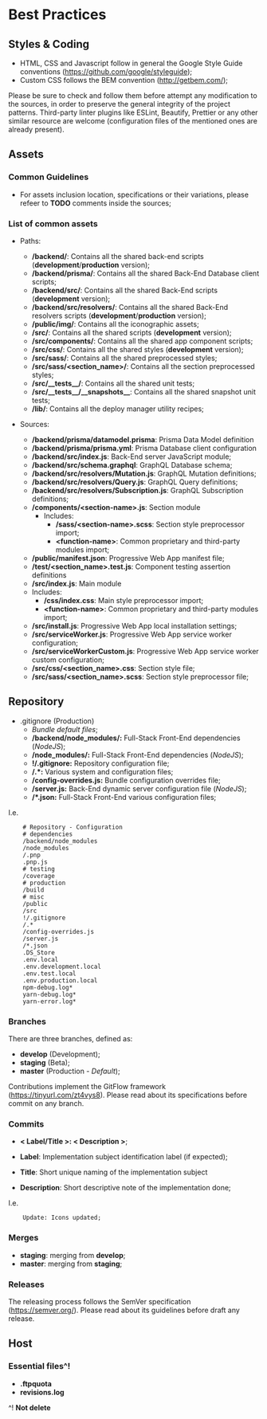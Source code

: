 # Best Practices

## Styles & Coding

- HTML, CSS and Javascript follow in general the Google Style Guide conventions (https://github.com/google/styleguide);
- Custom CSS follows the BEM convention (http://getbem.com/);

Please be sure to check and follow them before attempt any modification to the sources, in order to preserve the general integrity of the project patterns.
Third-party linter plugins like ESLint, Beautify, Prettier or any other similar resource are welcome (configuration files of the mentioned ones are already present).


## Assets

### Common Guidelines

- For assets inclusion location, specifications or their variations, please refeer to __TODO__ comments inside the sources;


### List of common assets

- Paths:
    * __/backend/__: Contains all the shared back-end scripts (__development__/__production__ version);
    * __/backend/prisma/__: Contains all the shared Back-End Database client scripts;
    * __/backend/src/__: Contains all the shared Back-End scripts (__development__ version);
    * __/backend/src/resolvers/__: Contains all the shared Back-End resolvers scripts (__development__/__production__ version);
    * __/public/img/__: Contains all the iconographic assets;
    * __/src/__: Contains all the shared scripts (__development__ version);
    * __/src/components/__: Contains all the shared app component scripts;
    * __/src/css/__: Contains all the shared styles (__development__ version);
    * __/src/sass/__: Contains all the shared preprocessed styles;
    * __/src/sass/\<section_name\>/__: Contains all the section preprocessed styles;
    * __/src/\_\_tests\_\_/__: Contains all the shared unit tests;
    * __/src/\_\_tests\_\_/\_\_snapshots\_\___: Contains all the shared snapshot unit tests;
    * __/lib/__: Contains all the deploy manager utility recipes;

- Sources:
    * __/backend/prisma/datamodel.prisma__: Prisma Data Model definition
    * __/backend/prisma/prisma.yml__: Prisma Database client configuration
    * __/backend/src/index.js__: Back-End server JavaScript module;
    * __/backend/src/schema.graphql__: GraphQL Database schema;
    * __/backend/src/resolvers/Mutation.js__: GraphQL Mutation definitions;
    * __/backend/src/resolvers/Query.js__: GraphQL Query definitions;
    * __/backend/src/resolvers/Subscription.js__: GraphQL Subscription definitions;
    * __/components/<section-name\>.js__: Section module
        - Includes:
            - __/sass/<section-name\>.scss__: Section style preprocessor import;
            - __\<function-name\>__: Common proprietary and third-party modules import;
    * __/public/manifest.json__: Progressive Web App manifest file;
    * __/test/<section_name\>.test.js__: Component testing assertion definitions
    * __/src/index.js__: Main module
    - Includes:
        - __/css/index.css__: Main style preprocessor import;
        - __\<function-name\>__: Common proprietary and third-party modules import;
    * __/src/install.js__: Progressive Web App local installation settings;
    * __/src/serviceWorker.js__: Progressive Web App service worker configuration;
    * __/src/serviceWorkerCustom.js__: Progressive Web App service worker custom configuration;
    * __/src/css/<section_name\>.css__: Section style file;
    * __/src/sass/<section_name\>.scss__: Section style preprocessor file;


## Repository

- .gitignore (Production)
    * _Bundle default files_;
    * __/backend/node_modules/:__ Full-Stack Front-End dependencies (_NodeJS_);
    * __/node_modules/:__ Full-Stack Front-End dependencies (_NodeJS_);
    * __!/.gitignore:__ Repository configuration file;
    * __/.*:__ Various system and configuration files;
    * __/config-overrides.js:__ Bundle configuration overrides file;
    * __/server.js:__ Back-End dynamic server configuration file (_NodeJS_);
    * __/*.json:__ Full-Stack Front-End various configuration files;


I.e.

```
    # Repository - Configuration
    # dependencies
    /backend/node_modules
    /node_modules
    /.pnp
    .pnp.js
    # testing
    /coverage
    # production
    /build
    # misc
    /public
    /src
    !/.gitignore
    /.*
    /config-overrides.js
    /server.js
    /*.json
    .DS_Store
    .env.local
    .env.development.local
    .env.test.local
    .env.production.local
    npm-debug.log*
    yarn-debug.log*
    yarn-error.log*
```


### Branches

There are three branches, defined as:

- __develop__ (Development);
- __staging__ (Beta);
- __master__ (Production - _Default_);

Contributions implement the GitFlow framework (https://tinyurl.com/zt4vys8).
Please read about its specifications before commit on any branch.

### Commits

- __< Label/Title >: < Description >__;

- __Label__: Implementation subject identification label (if expected);
- __Title__: Short unique naming of the implementation subject
- __Description__: Short descriptive note of the implementation done;

I.e.

```
	Update: Icons updated;
```


### Merges

- __staging__: merging from __develop__;
- __master__: merging from __staging__;


### Releases

The releasing process follows the SemVer specification (https://semver.org/).
Please read about its guidelines before draft any release.


## Host

### Essential files^!

- __.ftpquota__
- __revisions.log__

^! __Not delete__

